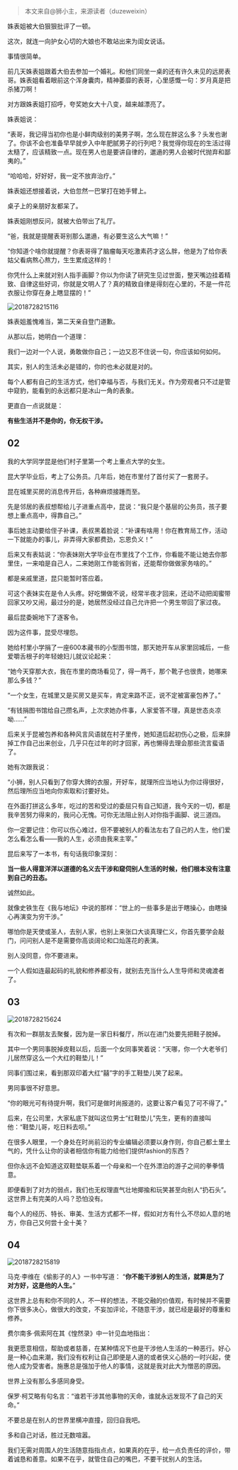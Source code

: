 > 本文来自@狮小主，来源读者（duzeweixin）

姝表姐被大伯狠狠批评了一顿。

这次，就连一向护女心切的大娘也不敢站出来为闺女说话。

事情很简单。

前几天姝表姐跟着大伯去参加一个婚礼。和他们同坐一桌的还有许久未见的远房表哥。姝表姐看着眼前这个浑身囊肉，精神萎靡的表哥，心里感慨一句：岁月真是把杀猪刀啊！

对方跟姝表姐打招呼，夸奖她女大十八变，越来越漂亮了。

姝表姐说：

“表哥，我记得当初你也是小鲜肉级别的美男子啊，怎么现在胖这么多？头发也谢了。你该不会也准备早早就步入中年肥腻男子的行列吧？我觉得你现在的生活过得太糙了，应该精致一点。现在男人也是要讲自律的，邋遢的男人会被时代抛弃和鄙夷的。”

“哈哈哈，好好好，我一定不放弃治疗。”

姝表姐还想接着说，大伯忽然一巴掌打在她手臂上。

桌子上的亲朋好友都呆了。

姝表姐刚想反问，就被大伯带出了礼厅。

“爸，我就是提醒表哥别那么邋遢，有必要生这么大气嘛！”

“你知道个啥你就提醒？你表哥得了脑瘤每天吃激素药才这么胖，他是为了给你表姑父看病熬心熬力，生生累成这样的！

你凭什么上来就对别人指手画脚？你以为你读了研究生见过世面，整天嘴边挂着精致、自律这些好词，你就是文明人了？真的精致自律是得刻在心里的，不是一件花衣服让你穿在身上瞎显摆的！”

![2018728215116](http://cdn.chenrf.com/2018728215116.png)

姝表姐羞愧难当，第二天亲自登门道歉。

从那以后，她明白一个道理：

我们一边对一个人说，勇敢做你自己；一边又忍不住说一句，你应该如何如何。

其实，别人的生活未必是错的，你的也未必就是对的。

每个人都有自己的生活方式，他们幸福与否，与我们无关。作为旁观者只不过是管中窥豹，能看到的永远都只是冰山一角的表象。

更直白一点说就是：

**有些生活并不是你的，你无权干涉。**

## 02

我的大学同学昆是他们村子里第一个考上重点大学的女生。

昆大学毕业后，考上了公务员。几年后，她在市里付了首付买了一套房子。

昆在城里买房的消息传开后，各种麻烦接踵而至。

先是邻居的表叔想帮给儿子进重点高中，昆说：“我只是个基层的公务员，孩子要想上重点高中，得靠自己。”

事后她主动要给侄子补课，表叔黑着脸说：“补课有啥用！你在教育局工作，活动一下就能办的事儿，非弄得大家都费劲，忘恩负义！”

后来又有表姑说：“你表妹刚大学毕业在市里找了个工作，你看能不能让她去你那里住，一来咱是自己人，二来她刚工作能省则省，还能帮你做做家务啥的。”

都是亲戚里道，昆只能暂时答应着。

可这个表妹实在是令人头疼。好吃懒做不说，经常半夜才回来，还动不动把闺蜜带回家又吵又闹，最过分的是，她居然没经过自己允许把一个男生带回了家过夜。

最后昆委婉地下了逐客令。

因为这件事，昆受尽埋怨。

她给村里小学捐了一座600本藏书的小型图书馆，那天她开车从家里回城后，一些爱嚼舌根子的年轻媳妇儿就议论起来：

“她今天穿那大衣，我在市里的商场看见了，得一两千，那个靴子也很贵，她哪来那么多钱？”

“一个女生，在城里又是买房又是买车，肯定来路不正，说不定被富豪包养了。”

“有钱捐图书馆给自己攒名声，上次求她办件事，人家爱答不理，真是世态炎凉呦……”

后来关于昆被包养和各种风言风语就在村子里传，她知道后起初伤心之极，后来辞掉工作自己出来创业，几乎只在过年的时才回家，再也懒得去理会那些流言蜚语了。

她有次跟我说：

“小狮，别人只看到了你穿大牌的衣服，开好车，就理所应当地认为你过得很好，然后理所应当地向你索取和讨要好处。

在外面打拼这么多年，吃过的苦和受过的委屈只有自己知道，我今天的一切，都是我辛苦努力得来的，我问心无愧。可你无法阻止别人对你指手画脚、说三道四。

你一定要记住：你可以伤心难过，但不要被别人的看法左右了自己的人生，他们爱怎么看怎么看——我的人生，必须由我来主宰。”

昆后来写了一本书，有句话我印象深刻：

**当一些人得意洋洋以道德的名义去干涉和窥伺别人生活的时候，他们根本没有注意到自己的丑态。**

诚然如此。

就像史铁生在《我与地坛》中说的那样：“世上的一些事多是出于瞎操心，由瞎操心再演变为穷干涉。”

哪怕你是天使或圣人，去别人家，也别上来张口大谈真理仁义，你首先要学会敲门，问问别人是不是需要你高谈阔论和口灿莲花的表演。

别人没同意，你不要进来。

一个人假如连最起码的礼貌和修养都没有，就别去充当什么人生导师和灵魂渡者了。

## 03

![2018728215624](http://cdn.chenrf.com/2018728215624.png)

有次和一群朋友去聚餐，因为是一家日料餐厅，所以在进门处要先把鞋子脱掉。

其中一个男同事脱掉皮鞋以后，后面一个女同事笑着说：“天哪，你一个大老爷们儿居然穿这么一个大红的鞋垫儿！”

同事们围过来，看到那双印着大红“囍”字的手工鞋垫儿笑了起来。

男同事很不好意思。

“你的眼光可有待提升啊，我们可是做时尚报道的，这要让客户看见了可不得了。”

后来，在公司里，大家私底下就叫这位男士“红鞋垫儿”先生，更有的直接叫他：“鞋垫儿哥，吃日料去呗。”

在很多人眼里，一个身处在时尚前沿的专业编辑必须要以身作则，你自己都土里土气的，凭什么让你的读者相信你有能力给他们提供fashion的东西？

但你永远不会知道这双鞋垫联系着一个母亲和一个在外漂泊的游子之间的拳拳情意。

即便看到了对方的弱点，我们也无权理直气壮地揶揄和玩笑甚至向别人“扔石头”。这世界上有完美的人吗？恐怕没有。

每个人的经历、特长、审美、生活方式都不一样，假如对方有什么不尽如人意的地方，你自己又何尝十全十美？

## 04

![2018728215819](http://cdn.chenrf.com/2018728215819.png)

马克·李维在《偷影子的人》一书中写道： “**你不能干涉别人的生活，就算是为了对方好，这是他的人生。**”

这世界上总有和你不同的人，不一样的想法，不能交融的价值观，有时候并不需要你下很多决心，做很大的改变，不妄加评论，不随意干涉，就已经是最好的尊重和修养。

费尔南多·佩索阿在其《惶然录》中一针见血地指出：

我更愿意相信，帮助或者慈善，在某种情况下也是干涉他人生活的一种恶行。好心是一种心血来潮，我们没有权利让自己即便是人道的或者侠义心肠的一时兴起，使他人成为受害者。施惠总是强加于他人的事情，这就是我对此大为憎恶的原因。

世界上没有那么多感同身受。

保罗·柯艾略有句名言：“谁若干涉其他事物的天命，谁就永远发现不了自己的天命。”

不要总是在别人的世界里横冲直撞，回归自我吧。

多和自己对话，胜过无数喧嚣。

我们无需对周围人的生活随意指指点点，如果真的在乎，给一点负责任的评价，带着诚恳和善意。如果不在乎，就管住自己的嘴巴，不要干扰别人的生活。

